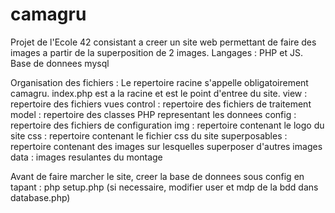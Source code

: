 # camagru
Projet de l'Ecole 42 consistant a creer un site web permettant de faire des images a partir
de la superposition de 2 images. Langages : PHP et JS. Base de donnees mysql

Organisation des fichiers :
Le repertoire racine s'appelle obligatoirement camagru.
index.php est a la racine et est le point d'entree du site.
view : repertoire des fichiers vues
control : repertoire des fichiers de traitement
model : repertoire des classes PHP representant les donnees
config : repertoire des fichiers de configuration
img : repertoire contenant le logo du site
css : repertoire contenant le fichier css du site
superposables : repertoire contenant des images sur lesquelles superposer d'autres images
data : images resulantes du montage



Avant de faire marcher le site, creer la base de donnees sous config en tapant : php setup.php
(si necessaire, modifier user et mdp de la bdd dans database.php)
